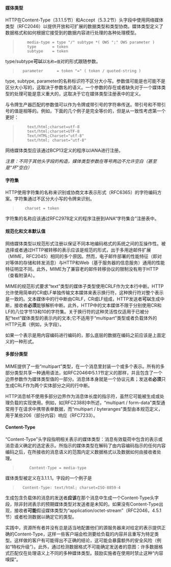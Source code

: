 #### 媒体类型

HTTP在Content-Type（3.1.1.5节）和Accept（5.3.2节）头字段中使用网络媒体类型（RFC2046）以提供开放和可扩展的数据类型和类型协商。媒体类型定义了数据格式和如何根据它接受到的数据内容进行处理的各种处理模型。

> ```
>     media-type = type "/" subtype *( OWS ";" OWS parameter )
>     type       = token
>     subtype    = token 
> ```

type/subtype**可以**以`名称=值`对的形式跟随参数。

> ```
>   parameter      = token "=" ( token / quoted-string )
> ```

type, subtype, parameter的名称标识符不区分大小写。参数值可能是也可能不是区分大小写的，这取决于参数名的语义。一个参数的存在或者缺失对于一个媒体类型的处理可能是意义重大的，这取决于它在媒体类型注册表中的定义。

与令牌生产器匹配的参数值可以作为令牌或带引号的字符串传送。带引号和不带引号的值是相等的。例如，下面的几个例子是完全等价的，但是从一致性考虑第一个更好：

> ```
>     text/html;charset=utf-8
>     text/html;charset=UTF-8
>     Text/HTML;Charset="utf-8"
>     text/html; charset="utf-8"
> ```

网络媒体类型应该通过BCP13定义的程序以IANA进行注册。

*注意：不同于其他头字段的构造，媒体类型参数在等号两边不允许空白（甚至是“坏”空白）*


#### 字符集

HTTP使用字符集的名称来识别或协商文本表示形式（RFC6365）的字符编码方案。字符集通过不区分大小写的令牌来识别。

> ```
>    charset = token
> ```

字符集的名称应该通过RFC2978定义的程序注册到IANA“字符集合”注册表中。


#### 规范化和文本默认值

网络媒体类型以规范形式注册以保证不同本地编码格式的系统之间的互操作性。被选择或者通过HTTP被转移的表示应该是规范的形式，出于多用途邮件扩展（MIME，RFC2045）相同的多个原因。然而，电子邮件部署的性能特征（即对对等体的存储和转发消息）与HTTP和Web（基于服务器的信息服务）通用的性能特征明显不同。此外，MIME为了兼容老的邮件转移协议的限制没有用于HTTP（查看附录A）。

MIME的规范形式要求“text”类型的媒体子类型使用CRLF作为文本行中断。HTTP允许使用简单的CR或LF单独传输文本媒体来表示换行符，这种换行符对整个表示是一致的。文本媒体中的行中断由CRLF，CR或LF组成，HTTP发送者**可以**生成中断，接收者**必须**能够解析中断。此外，HTTP中的文本媒体不限于分别使用CR和LF的八位字节13和10的字符集。关于换行符的这种灵活性仅适用于已被分配“text”媒体类型的表示内的文本;它不适用于“multipart”类型或者负载体外的HTTP元素（例如，头字段）。

如果一个表示是用内容编码进行编码的，那么底层的数据在编码之前应该是上面定义的一种形式。


#### 多部分类型

MIME提供了一些“multipart”类型，在一个消息里封装一个或多个表示。所有的多部分类型共享一种通用语法，如RFC2046中5.1.1节定义的那样，并且包含了一个边界参数作为媒体类型值的一部分。消息体本身就是一个协议元素；发送者**必须**只生成CRLF作为两个实体部分之间的行中断。

HTTP消息帧不使用多部分边界作为消息体长度的指示符，虽然它可能被生成或处理负载的实现使用。例如，如[RFC2388]中所述，“multipart / form-data”类型通常用于在请求中携带表单数据，而“multipart / byteranges”类型由本规范定义，用于某些206（部分内容）响应（RFC7233）。


#### Content-Type

“Content-Type”头字段指明相关表示的媒体类型：消息有效载荷中包含的表示或消息语义确定的选定表示。所指示的媒体类型在解码了由内容编码指示的任何内容编码之后，在所接收的消息语义的范围内定义数据格式以及数据如何由接收者处理。

> ```
>      Content-Type = media-type
> ```

媒体类型被定义在3.1.1.1。字段的一个例子是

> ```
>   Content-Type: text/html; charset=ISO-8859-4
> ```

生成包含负载体的消息的发送者**应该**在那个消息中生成一个Content-Type头字段，除非封闭表示的预期媒体类型对发送者是未知的。如果没有Content-Type出现，接收者**可能**假设媒体类型为“application/octet-stream”（RFC2046，4.5.1节）或者检测数据以确定它的类型。

实践中，资源所有者并没有总是适当地配置他们的源服务器来对给定的表示提供正确的Content-Type，这样一些客户端会检测要给负载的内容并且重写为特定类型。这样做的客户有可能得出不正确的结论，这可能会暴露额外的安全风险（例如“特权升级”）。此外，通过检测数据格式不可能确定发送者的意图：许多数据格式匹配仅在处理语义上不同的多种媒体类型。鼓励实施者在使用时禁止这种“内容嗅探”。





